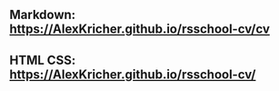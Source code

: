 Markdown: https://AlexKricher.github.io/rsschool-cv/cv
---
HTML CSS: https://AlexKricher.github.io/rsschool-cv/
---
